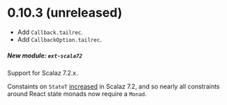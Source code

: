 # 0.10.3 (unreleased)

* Add `Callback.tailrec`.
* Add `CallbackOption.tailrec`.

##### New module: `ext-scala72`

Support for Scalaz 7.2.x.

Constaints on `StateT` [increased](https://github.com/scalaz/scalaz/commit/a07dc366363a9b3ac311b35abd6a2eb1029b9c99#diff-feaa5593d003806fe7b23a70927a91c7) in Scalaz 7.2,
and so nearly all constraints around React state monads now require a `Monad`.
